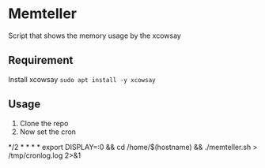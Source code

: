 # Memteller
Script that shows the memory usage by the xcowsay 

## Requirement
 Install xcowsay
````sudo apt install -y xcowsay````

## Usage
1. Clone the repo
2. Now set the cron 
    
 */2 * * * * export DISPLAY=:0 && cd /home/$(hostname) && ./memteller.sh > /tmp/cronlog.log 2>&1
